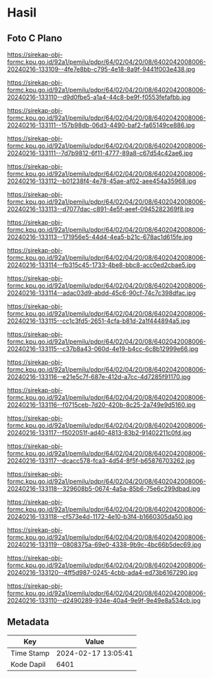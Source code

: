 # Hasil

## Foto C Plano

https://sirekap-obj-formc.kpu.go.id/92a1/pemilu/pdpr/64/02/04/20/08/6402042008006-20240216-133109--4fe7e8bb-c795-4e18-8a9f-9441f003e438.jpg

https://sirekap-obj-formc.kpu.go.id/92a1/pemilu/pdpr/64/02/04/20/08/6402042008006-20240216-133110--d9d0fbe5-a1a4-44c8-be9f-f0553fefafbb.jpg

https://sirekap-obj-formc.kpu.go.id/92a1/pemilu/pdpr/64/02/04/20/08/6402042008006-20240216-133111--157b98db-06d3-4490-baf2-fa65149ce886.jpg

https://sirekap-obj-formc.kpu.go.id/92a1/pemilu/pdpr/64/02/04/20/08/6402042008006-20240216-133111--7d7b9812-6f11-4777-89a8-c67d54c42ae6.jpg

https://sirekap-obj-formc.kpu.go.id/92a1/pemilu/pdpr/64/02/04/20/08/6402042008006-20240216-133112--b01238f4-4e78-45ae-af02-aee454a35968.jpg

https://sirekap-obj-formc.kpu.go.id/92a1/pemilu/pdpr/64/02/04/20/08/6402042008006-20240216-133113--d7077dac-c891-4e5f-aeef-0945282369f8.jpg

https://sirekap-obj-formc.kpu.go.id/92a1/pemilu/pdpr/64/02/04/20/08/6402042008006-20240216-133113--171956e5-44d4-4ea5-b21c-678ac1d615fe.jpg

https://sirekap-obj-formc.kpu.go.id/92a1/pemilu/pdpr/64/02/04/20/08/6402042008006-20240216-133114--fb315c45-1733-4be8-bbc8-acc0ed2cbae5.jpg

https://sirekap-obj-formc.kpu.go.id/92a1/pemilu/pdpr/64/02/04/20/08/6402042008006-20240216-133114--adac03d9-abdd-45c6-90cf-74c7c398dfac.jpg

https://sirekap-obj-formc.kpu.go.id/92a1/pemilu/pdpr/64/02/04/20/08/6402042008006-20240216-133115--cc1c3fd5-2651-4cfa-b81d-2a1f444894a5.jpg

https://sirekap-obj-formc.kpu.go.id/92a1/pemilu/pdpr/64/02/04/20/08/6402042008006-20240216-133115--c37b8a43-060d-4e19-b4cc-6c8b12999e66.jpg

https://sirekap-obj-formc.kpu.go.id/92a1/pemilu/pdpr/64/02/04/20/08/6402042008006-20240216-133116--e21e5c7f-687e-412d-a7cc-4d7285f91170.jpg

https://sirekap-obj-formc.kpu.go.id/92a1/pemilu/pdpr/64/02/04/20/08/6402042008006-20240216-133116--f0715ceb-7d20-420b-8c25-2a749e9d5160.jpg

https://sirekap-obj-formc.kpu.go.id/92a1/pemilu/pdpr/64/02/04/20/08/6402042008006-20240216-133117--f502051f-ad40-4813-83b2-91402211c0fd.jpg

https://sirekap-obj-formc.kpu.go.id/92a1/pemilu/pdpr/64/02/04/20/08/6402042008006-20240216-133117--dcacc578-fca3-4d54-8f5f-b65876703262.jpg

https://sirekap-obj-formc.kpu.go.id/92a1/pemilu/pdpr/64/02/04/20/08/6402042008006-20240216-133118--329608b5-0674-4a5a-85b6-75e6c299dbad.jpg

https://sirekap-obj-formc.kpu.go.id/92a1/pemilu/pdpr/64/02/04/20/08/6402042008006-20240216-133118--cf573e4d-1172-4e10-b3f4-b1660305da50.jpg

https://sirekap-obj-formc.kpu.go.id/92a1/pemilu/pdpr/64/02/04/20/08/6402042008006-20240216-133119--0808375a-69e0-4338-9b9c-4bc66b5dec69.jpg

https://sirekap-obj-formc.kpu.go.id/92a1/pemilu/pdpr/64/02/04/20/08/6402042008006-20240216-133120--4ff5d987-0245-4cbb-ada4-ed73b6167290.jpg

https://sirekap-obj-formc.kpu.go.id/92a1/pemilu/pdpr/64/02/04/20/08/6402042008006-20240216-133110--d2490289-934e-40a4-9e9f-9e49e8a534cb.jpg


## Metadata

| Key        | Value               |
| ---------- | ------------------- |
| Time Stamp | 2024-02-17 13:05:41 |
| Kode Dapil | 6401                |



